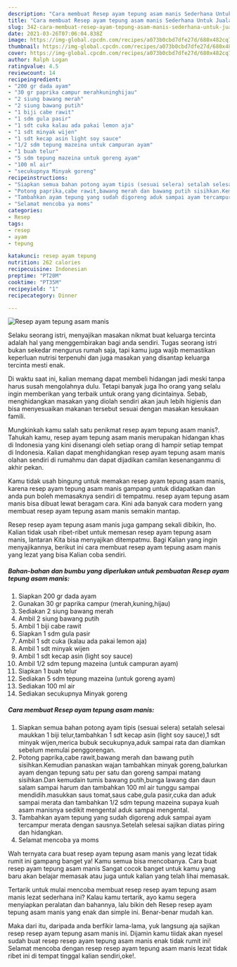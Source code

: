 ```yaml
---
description: "Cara membuat Resep ayam tepung asam manis Sederhana Untuk Jualan"
title: "Cara membuat Resep ayam tepung asam manis Sederhana Untuk Jualan"
slug: 342-cara-membuat-resep-ayam-tepung-asam-manis-sederhana-untuk-jualan
date: 2021-03-26T07:06:04.838Z
image: https://img-global.cpcdn.com/recipes/a073b0cbd7dfe27d/680x482cq70/resep-ayam-tepung-asam-manis-foto-resep-utama.jpg
thumbnail: https://img-global.cpcdn.com/recipes/a073b0cbd7dfe27d/680x482cq70/resep-ayam-tepung-asam-manis-foto-resep-utama.jpg
cover: https://img-global.cpcdn.com/recipes/a073b0cbd7dfe27d/680x482cq70/resep-ayam-tepung-asam-manis-foto-resep-utama.jpg
author: Ralph Logan
ratingvalue: 4.5
reviewcount: 14
recipeingredient:
- "200 gr dada ayam"
- "30 gr paprika campur merahkuninghijau"
- "2 siung bawang merah"
- "2 siung bawang putih"
- "1 biji cabe rawit"
- "1 sdm gula pasir"
- "1 sdt cuka kalau ada pakai lemon aja"
- "1 sdt minyak wijen"
- "1 sdt kecap asin light soy sauce"
- "1/2 sdm tepung mazeina untuk campuran ayam"
- "1 buah telur"
- "5 sdm tepung mazeina untuk goreng ayam"
- "100 ml air"
- "secukupnya Minyak goreng"
recipeinstructions:
- "Siapkan semua bahan potong ayam tipis (sesuai selera) setalah selesai maukkan 1 biji telur,tambahkan 1 sdt kecap asin (light soy sauce),1 sdt minyak wijen,merica bubuk secukupnya,aduk sampai rata dan diamkan sebelum memulai penggorengan."
- "Potong paprika,cabe rawit,bawang merah dan bawang putih sisihkan.Kemudian panaskan wajan tambahkan minyak goreng,balurkan ayam dengan tepung satu per satu dan goreng sampai matang sisihkan.Dan kemudain tumis bawang putih,bunga lawang dan daun salam sampai harum dan tambahkan 100 ml air tunggu sampai mendidih.masukkan saus tomat,saus cabe,gula pasir,cuka dan aduk sampai merata dan tambahkan 1/2 sdm tepung mazeina supaya kuah asam manisnya sedikit mengental aduk sampai mengental."
- "Tambahkan ayam tepung yang sudah digoreng aduk sampai ayam tercampur merata dengan sausnya.Setelah selesai sajikan diatas piring dan hidangkan."
- "Selamat mencoba ya moms"
categories:
- Resep
tags:
- resep
- ayam
- tepung

katakunci: resep ayam tepung 
nutrition: 262 calories
recipecuisine: Indonesian
preptime: "PT20M"
cooktime: "PT35M"
recipeyield: "1"
recipecategory: Dinner

---
```



![Resep ayam tepung asam manis](https://img-global.cpcdn.com/recipes/a073b0cbd7dfe27d/680x482cq70/resep-ayam-tepung-asam-manis-foto-resep-utama.jpg)

Selaku seorang istri, menyajikan masakan nikmat buat keluarga tercinta adalah hal yang menggembirakan bagi anda sendiri. Tugas seorang istri bukan sekedar mengurus rumah saja, tapi kamu juga wajib memastikan keperluan nutrisi terpenuhi dan juga masakan yang disantap keluarga tercinta mesti enak.

Di waktu  saat ini, kalian memang dapat membeli hidangan jadi meski tanpa harus susah mengolahnya dulu. Tetapi banyak juga lho orang yang selalu ingin memberikan yang terbaik untuk orang yang dicintainya. Sebab, menghidangkan masakan yang diolah sendiri akan jauh lebih higienis dan bisa menyesuaikan makanan tersebut sesuai dengan masakan kesukaan famili. 



Mungkinkah kamu salah satu penikmat resep ayam tepung asam manis?. Tahukah kamu, resep ayam tepung asam manis merupakan hidangan khas di Indonesia yang kini disenangi oleh setiap orang di hampir setiap tempat di Indonesia. Kalian dapat menghidangkan resep ayam tepung asam manis olahan sendiri di rumahmu dan dapat dijadikan camilan kesenanganmu di akhir pekan.

Kamu tidak usah bingung untuk memakan resep ayam tepung asam manis, karena resep ayam tepung asam manis gampang untuk didapatkan dan anda pun boleh memasaknya sendiri di tempatmu. resep ayam tepung asam manis bisa dibuat lewat beragam cara. Kini ada banyak cara modern yang membuat resep ayam tepung asam manis semakin mantap.

Resep resep ayam tepung asam manis juga gampang sekali dibikin, lho. Kalian tidak usah ribet-ribet untuk memesan resep ayam tepung asam manis, lantaran Kita bisa menyajikan ditempatmu. Bagi Kalian yang ingin menyajikannya, berikut ini cara membuat resep ayam tepung asam manis yang lezat yang bisa Kalian coba sendiri.

<!--inarticleads1-->

##### Bahan-bahan dan bumbu yang diperlukan untuk pembuatan Resep ayam tepung asam manis:

1. Siapkan 200 gr dada ayam
1. Gunakan 30 gr paprika campur (merah,kuning,hijau)
1. Sediakan 2 siung bawang merah
1. Ambil 2 siung bawang putih
1. Ambil 1 biji cabe rawit
1. Siapkan 1 sdm gula pasir
1. Ambil 1 sdt cuka (kalau ada pakai lemon aja)
1. Ambil 1 sdt minyak wijen
1. Ambil 1 sdt kecap asin (light soy sauce)
1. Ambil 1/2 sdm tepung mazeina (untuk campuran ayam)
1. Siapkan 1 buah telur
1. Sediakan 5 sdm tepung mazeina (untuk goreng ayam)
1. Sediakan 100 ml air
1. Sediakan secukupnya Minyak goreng




<!--inarticleads2-->

##### Cara membuat Resep ayam tepung asam manis:

1. Siapkan semua bahan potong ayam tipis (sesuai selera) setalah selesai maukkan 1 biji telur,tambahkan 1 sdt kecap asin (light soy sauce),1 sdt minyak wijen,merica bubuk secukupnya,aduk sampai rata dan diamkan sebelum memulai penggorengan.
1. Potong paprika,cabe rawit,bawang merah dan bawang putih sisihkan.Kemudian panaskan wajan tambahkan minyak goreng,balurkan ayam dengan tepung satu per satu dan goreng sampai matang sisihkan.Dan kemudain tumis bawang putih,bunga lawang dan daun salam sampai harum dan tambahkan 100 ml air tunggu sampai mendidih.masukkan saus tomat,saus cabe,gula pasir,cuka dan aduk sampai merata dan tambahkan 1/2 sdm tepung mazeina supaya kuah asam manisnya sedikit mengental aduk sampai mengental.
1. Tambahkan ayam tepung yang sudah digoreng aduk sampai ayam tercampur merata dengan sausnya.Setelah selesai sajikan diatas piring dan hidangkan.
1. Selamat mencoba ya moms




Wah ternyata cara buat resep ayam tepung asam manis yang lezat tidak rumit ini gampang banget ya! Kamu semua bisa mencobanya. Cara buat resep ayam tepung asam manis Sangat cocok banget untuk kamu yang baru akan belajar memasak atau juga untuk kalian yang telah lihai memasak.

Tertarik untuk mulai mencoba membuat resep resep ayam tepung asam manis lezat sederhana ini? Kalau kamu tertarik, ayo kamu segera menyiapkan peralatan dan bahannya, lalu bikin deh Resep resep ayam tepung asam manis yang enak dan simple ini. Benar-benar mudah kan. 

Maka dari itu, daripada anda berfikir lama-lama, yuk langsung aja sajikan resep resep ayam tepung asam manis ini. Dijamin kamu tiidak akan nyesel sudah buat resep resep ayam tepung asam manis enak tidak rumit ini! Selamat mencoba dengan resep resep ayam tepung asam manis lezat tidak ribet ini di tempat tinggal kalian sendiri,oke!.

